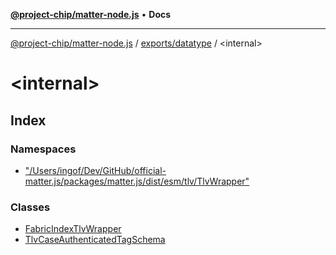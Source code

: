 [**@project-chip/matter-node.js**](../../../README.md) • **Docs**

***

[@project-chip/matter-node.js](../../../modules.md) / [exports/datatype](../README.md) / \<internal\>

# \<internal\>

## Index

### Namespaces

- ["/Users/ingof/Dev/GitHub/official-matter.js/packages/matter.js/dist/esm/tlv/TlvWrapper"](namespaces/Users_ingof_Dev_GitHub_official-matter.js_packages_matter.js_dist_esm_tlv_TlvWrapper/README.md)

### Classes

- [FabricIndexTlvWrapper](classes/FabricIndexTlvWrapper.md)
- [TlvCaseAuthenticatedTagSchema](classes/TlvCaseAuthenticatedTagSchema.md)
